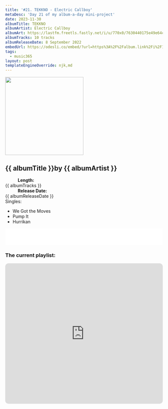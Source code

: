 ```yaml
---
title: '#21. TEKKNO - Electric Callboy'
metaDesc: 'Day 21 of my album-a-day mini-project'
date: 2023-11-30
albumTitle: TEKKNO
albumArtist: Electric Callboy
albumArt: https://lastfm.freetls.fastly.net/i/u/770x0/7630440175e49e64c2ff5dda07f7c526.jpg#7630440175e49e64c2ff5dda07f7c526
albumTracks: 10 tracks
albumReleaseDate: 8 September 2022
embedUrl: https://odesli.co/embed/?url=https%3A%2F%2Falbum.link%2Fi%2F1618490079&theme=light
tags:
  - music365
layout: post
templateEngineOverride: njk,md
---
```


<aside class="album-profile">
  <div class="album-profile__image">
    <img class="album-image" width="250" height="250" crossorigin="anonymous" src="{{ albumArt }}"/>
  </div>
  <div class="aside__content">
    <h1><strong>{{ albumTitle }}</strong>by {{ albumArtist }}</h1>
    <dl>
      <div>
        <dd><strong>Length:</strong></dd>
        <dt>{{ albumTracks }}</dt>
      </div>
      <div>
        <dd><strong>Release Date:</strong></dd>
        <dt>{{ albumReleaseDate }}</dt>
      </div>
      <div class="singles">
        <span>Singles:</span>
        <ul>
          <li>We Got the Moves</li>
          <li>Pump It</li>
          <li>Hurrikan</li>
        </ul>
      </div>
    </dl>
    <div class="color-grid">
      <div class="color-grid__container">
					<span class="color color--1"></span>
					<span class="color color--2"></span>
					<span class="color color--3"></span>
      </div>
    </div>
  </div>
</aside>

<iframe width="100%" height="52" src={{ embedUrl }} frameborder="0" allowfullscreen sandbox="allow-same-origin allow-scripts allow-presentation allow-popups allow-popups-to-escape-sandbox" allow="clipboard-read; clipboard-write"></iframe>

### The current playlist:

<iframe allow="autoplay *; encrypted-media *; fullscreen *; clipboard-write" frameborder="0" height="450" style="width:100%;max-width:660px;overflow:hidden;border-radius:10px;" sandbox="allow-forms allow-popups allow-same-origin allow-scripts allow-storage-access-by-user-activation allow-top-navigation-by-user-activation" src="https://embed.music.apple.com/gb/playlist/music365/pl.u-AkAmEd9ix4MAZYJ"></iframe>

